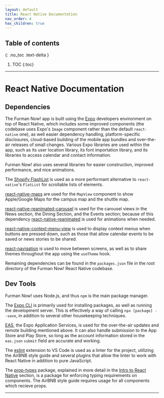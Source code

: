 ```yaml
---
layout: default
title: React Native Documentation
nav_order: 4
has_children: true
---
```

## Table of contents
{: .no_toc .text-delta }

1. TOC
{:toc}
---
# React Native Documentation
## Dependencies
The Furman Now! app is built using the [Expo] developers environment on top of React Native, which includes some improved components (the codebase uses Expo's `Image` component rather than the default `react-native` one), as well easier dependency handling, platform-specific disclosures, cloud-based building of the mobile app bundles and over-the-air releases of small changes. Various Expo libraries are used within the app, such as its user location library, its font importation library, and its libraries to access calendar and contact information.

Furman Now! also uses several libraries for easier construction, improved performance, and nice animations. 

The [Shopify FlashList] is used as a more performant alternative to `react-native`'s `FlatList` for scrollable lists of elements. 

[react-native-maps] are used for the `MapView` component to show Apple/Google Maps for the campus map and the shuttle map. 

[react-native-reanimated-carousel] is used for the carousel views in the News section, the Dining Section, and the Events section; because of this dependency [react-native-reanimated] is used for animations when needed.

[react-native-context-menu-view] is used to display context menus when buttons are pressed down, such as those that allow calendar events to be saved or news stories to be shared. 

[react-navigation] is used to move between screens, as well as to share themes throughout the app using the `useTheme` hook.

Remaining dependencies can be found in the `packages.json` file in the root directory of the Furman Now! React Native codebase. 

## Dev Tools
Furman Now! uses Node.js, and thus `npm` is the main package manager.

The [Expo CLI] is primarily used for installing packages, as well as running the development server. This is effectively a way of calling `npx [package] --save`, in addition to several other housekeeping techniques. 

[EAS], the Expo Application Services, is used for the over-the-air updates and remote building mentioned above. It can also handle submission to the App Store and Play Store, so long as the account information stored in the `eas.json` `submit` field are accurate and working. 

The [eslint] extension to VS Code is used as a linter for the project, utilizing the AirBNB style guide and several plugins that allow the linter to work with React Native in addition to pure JavaScript.

The [prop-types] package, explained in more detail in the [Intro to React Native] section, is a package for enforcing typing requirements on components. The AirBNB style guide requires usage for all components which recieve props. 



---
[Expo]: https://expo.dev/
[EAS]: https://expo.dev/eas
[Shopify FlashList]: https://shopify.github.io/flash-list/
[react-native-maps]: https://github.com/react-native-maps/react-native-maps
[react-native-reanimated-carousel]: https://reanimated-carousel.dev/
[react-native-reanimated]: https://docs.swmansion.com/react-native-reanimated/
[react-native-context-menu-view]: https://github.com/mpiannucci/react-native-context-menu-view
[react-navigation]: https://reactnavigation.org/docs/getting-started/
[Expo CLI]: https://docs.expo.dev/more/expo-cli/
[eslint]: https://eslint.org/
[prop-types]: https://www.npmjs.com/package/prop-types
[Intro to React Native]: https://m-peeler.github.io/FurmanNowDocs/ReactNative/Components.html